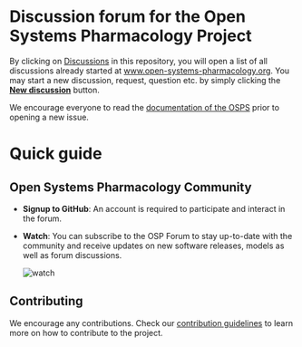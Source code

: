 # Discussion forum for the Open Systems Pharmacology Project

By clicking on [Discussions](https://github.com/Open-Systems-Pharmacology/Forum/discussions) in this repository, you will open a list of all discussions already started at www.open-systems-pharmacology.org. You may start a new discussion, request, question etc. by simply clicking the **[New discussion](https://github.com/Open-Systems-Pharmacology/Forum/discussions/new)** button.

We encourage everyone to read the [documentation of the OSPS](https://docs.open-systems-pharmacology.org/) prior to opening a new issue. 

# Quick guide

## Open Systems Pharmacology Community
- **Signup to GitHub**: An account is required to participate and interact in the forum.
- **Watch**: You can subscribe to the OSP Forum to stay up-to-date with the community and receive updates on new software releases, models as well as forum discussions.
  
  ![watch](https://help.github.com/assets/images/help/notifications/watch-repository.png)

## Contributing
We encourage any contributions. Check our [contribution guidelines](https://github.com/Open-Systems-Pharmacology/Suite/blob/develop/CONTRIBUTING.md) to learn more on how to contribute to the project.



